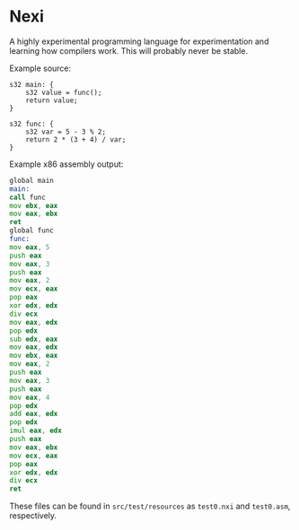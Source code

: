 # Nexi
A highly experimental programming language for experimentation and learning how compilers work. This will probably never be stable.

Example source:
```
s32 main: {
    s32 value = func();
    return value;
}

s32 func: {
    s32 var = 5 - 3 % 2;
    return 2 * (3 + 4) / var;
}
```

Example x86 assembly output:
```asm
global main
main:
call func
mov ebx, eax
mov eax, ebx
ret
global func
func:
mov eax, 5
push eax
mov eax, 3
push eax
mov eax, 2
mov ecx, eax             
pop eax                  
xor edx, edx
div ecx
mov eax, edx             
pop edx
sub edx, eax
mov eax, edx
mov ebx, eax
mov eax, 2
push eax
mov eax, 3
push eax
mov eax, 4
pop edx
add eax, edx
pop edx
imul eax, edx
push eax
mov eax, ebx
mov ecx, eax             
pop eax                  
xor edx, edx
div ecx
ret
```
These files can be found in `src/test/resources` as `test0.nxi` and `test0.asm`, respectively.
